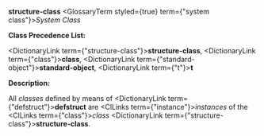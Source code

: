 **structure-class** <GlossaryTerm styled={true} term={"system class"}><i>System Class</i></GlossaryTerm> 



**Class Precedence List:** 



<DictionaryLink  term={"structure-class"}><b>structure-class</b></DictionaryLink>, <DictionaryLink  term={"class"}><b>class</b></DictionaryLink>, <DictionaryLink  term={"standard-object"}><b>standard-object</b></DictionaryLink>, <DictionaryLink  term={"t"}><b>t</b></DictionaryLink> 



**Description:** 



All *classes* defined by means of <DictionaryLink  term={"defstruct"}><b>defstruct</b></DictionaryLink> are <ClLinks  term={"instance"}><i>instances</i></ClLinks> of the <ClLinks  term={"class"}><i>class</i></ClLinks> <DictionaryLink  term={"structure-class"}><b>structure-class</b></DictionaryLink>. 